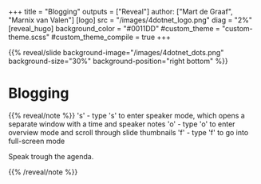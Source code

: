 +++
title = "Blogging"
outputs = ["Reveal"]
author: ["Mart de Graaf", "Marnix van Valen"]
[logo]
src = "/images/4dotnet_logo.png"
diag = "2%"
[reveal_hugo]
background_color = "#0011DD"
#custom_theme = "custom-theme.scss"
#custom_theme_compile = true
+++

{{% reveal/slide background-image="/images/4dotnet_dots.png"  background-size="30%" background-position="right bottom" %}}

# Blogging


{{% reveal/note %}}
's' - type 's' to enter speaker mode, which opens a separate window with a time and speaker notes
'o' - type 'o' to enter overview mode and scroll through slide thumbnails
'f' - type 'f' to go into full-screen mode

Speak trough the agenda.

{{% /reveal/note %}}

